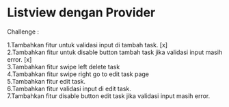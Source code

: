 # Listview dengan Provider

Challenge :

1.Tambahkan fitur untuk validasi input di tambah task. [x]<br>
2.Tambahkan fitur untuk disable button tambah task jika validasi input masih error. [x]<br>
3.Tambahkan fitur swipe left delete task<br>
4.Tambahkan fitur swipe right go to edit task page<br>
5.Tambahkan fitur edit task.<br>
6.Tambahkan fitur validasi input di edit task.<br>
7.Tambahkan fitur disable button edit task jika validasi input masih error.<br>